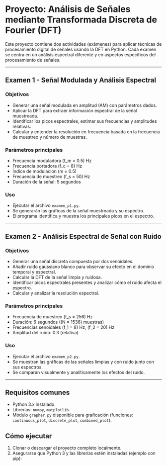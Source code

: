 # Proyecto: Análisis de Señales mediante Transformada Discreta de Fourier (DFT)

Este proyecto contiene dos actividades (exámenes) para aplicar técnicas de procesamiento digital de señales usando la DFT en Python. Cada examen se centra en un análisis espectral diferente y en aspectos específicos del procesamiento de señales.

---

## Examen 1 - Señal Modulada y Análisis Espectral

### Objetivos
- Generar una señal modulada en amplitud (AM) con parámetros dados.
- Aplicar la DFT para extraer información espectral de la señal muestreada.
- Identificar los picos espectrales, estimar sus frecuencias y amplitudes relativas.
- Calcular y entender la resolución en frecuencia basada en la frecuencia de muestreo y número de muestras.

### Parámetros principales
- Frecuencia moduladora \(f_m = 0.5\) Hz
- Frecuencia portadora \(f_c = 8\) Hz
- Índice de modulación \(m = 0.5\)
- Frecuencia de muestreo \(f_s = 50\) Hz
- Duración de la señal: 5 segundos

### Uso
- Ejecutar el archivo `examen_p1.py`.
- Se generarán las gráficas de la señal muestreada y su espectro.
- El programa identifica y muestra los principales picos en el espectro.

---

## Examen 2 - Análisis Espectral de Señal con Ruido

### Objetivos
- Generar una señal discreta compuesta por dos senoidales.
- Añadir ruido gaussiano blanco para observar su efecto en el dominio temporal y espectral.
- Calcular la DFT de la señal limpia y ruidosa.
- Identificar picos espectrales presentes y analizar cómo el ruido afecta el espectro.
- Calcular y analizar la resolución espectral.

### Parámetros principales
- Frecuencia de muestreo \(f_s = 256\) Hz
- Duración: 6 segundos (\(N = 1536\) muestras)
- Frecuencias senoidales \(f_1 = 8\) Hz, \(f_2 = 20\) Hz
- Amplitud del ruido: 0.3 (relativa)

### Uso
- Ejecutar el archivo `examen_p2.py`.
- Se muestran las gráficas de las señales limpias y con ruido junto con sus espectros.
- Se comparan visualmente y analíticamente los efectos del ruido.

---

## Requisitos comunes

- Python 3.x instalado.
- Librerías: `numpy`, `matplotlib`.
- Módulo `grapher.py` disponible para graficación (funciones: `continuous_plot`, `discrete_plot`, `combined_plot`).

## Cómo ejecutar

1. Clonar o descargar el proyecto completo localmente.
2. Asegurarse que Python 3 y las librerías estén instaladas (ejemplo con pip):

